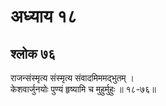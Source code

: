 # अध्याय १८

## श्लोक ७६

राजन्संस्मृत्य संस्मृत्य संवादमिममद्भुतम् ।<br>केशवार्जुनयोः पुण्यं हृष्यामि च मुहुर्मुहुः ॥ १८-७६॥<br><br>

